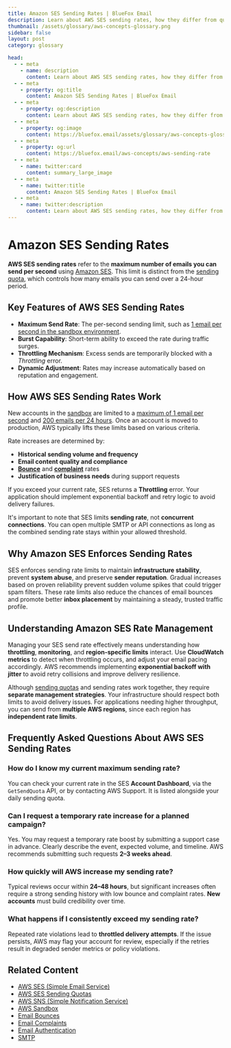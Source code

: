```yaml
---
title: Amazon SES Sending Rates | BlueFox Email
description: Learn about AWS SES sending rates, how they differ from quotas, factors that influence them, and best practices for optimal email delivery.
thumbnail: /assets/glossary/aws-concepts-glossary.png
sidebar: false
layout: post
category: glossary

head:
  - - meta
    - name: description
      content: Learn about AWS SES sending rates, how they differ from quotas, factors that influence them, and best practices for optimal email delivery.
  - - meta
    - property: og:title
      content: Amazon SES Sending Rates | BlueFox Email
  - - meta
    - property: og:description
      content: Learn about AWS SES sending rates, how they differ from quotas, factors that influence them, and best practices for optimal email delivery.
  - - meta
    - property: og:image
      content: https://bluefox.email/assets/glossary/aws-concepts-glossary.png
  - - meta
    - property: og:url
      content: https://bluefox.email/aws-concepts/aws-sending-rate
  - - meta
    - name: twitter:card
      content: summary_large_image
  - - meta
    - name: twitter:title
      content: Amazon SES Sending Rates | BlueFox Email
  - - meta
    - name: twitter:description
      content: Learn about AWS SES sending rates, how they differ from quotas, factors that influence them, and best practices for optimal email delivery.
---
```


# Amazon SES Sending Rates

**AWS SES sending rates** refer to the **maximum number of emails you can send per second** using [Amazon SES](/aws-concepts/aws-ses). This limit is distinct from the [sending quota](/aws-concepts/aws-sending-quota), which controls how many emails you can send over a 24-hour period.

## Key Features of AWS SES Sending Rates

- **Maximum Send Rate**: The per-second sending limit, such as [1 email per second in the sandbox environment](https://docs.aws.amazon.com/ses/latest/dg/manage-sending-quotas.html).
- **Burst Capability**: Short-term ability to exceed the rate during traffic surges.
- **Throttling Mechanism**: Excess sends are temporarily blocked with a *Throttling* error.
- **Dynamic Adjustment**: Rates may increase automatically based on reputation and engagement.

## How AWS SES Sending Rates Work

New accounts in the [sandbox](/aws-concepts/aws-sandbox) are limited to a [maximum of 1 email per second](https://docs.aws.amazon.com/ses/latest/dg/manage-sending-quotas.html) and [200 emails per 24 hours](https://docs.aws.amazon.com/ses/latest/dg/request-production-access.html). Once an account is moved to production, AWS typically lifts these limits based on various criteria.

Rate increases are determined by:

- **Historical sending volume and frequency**
- **Email content quality and compliance**
- **[Bounce](/email-sending-concepts/bounce-rates)** and **[complaint](/email-sending-concepts/email-complaints)** rates
- **Justification of business needs** during support requests

If you exceed your current rate, SES returns a **Throttling** error. Your application should implement exponential backoff and retry logic to avoid delivery failures.

It's important to note that SES limits **sending rate**, not **concurrent connections**. You can open multiple SMTP or API connections as long as the combined sending rate stays within your allowed threshold.

## Why Amazon SES Enforces Sending Rates

SES enforces sending rate limits to maintain **infrastructure stability**, prevent **system abuse**, and preserve **sender reputation**. Gradual increases based on proven reliability prevent sudden volume spikes that could trigger spam filters. These rate limits also reduce the chances of email bounces and promote better **inbox placement** by maintaining a steady, trusted traffic profile.

## Understanding Amazon SES Rate Management

Managing your SES send rate effectively means understanding how **throttling**, **monitoring**, and **region-specific limits** interact. Use **CloudWatch metrics** to detect when throttling occurs, and adjust your email pacing accordingly. AWS recommends implementing **exponential backoff with jitter** to avoid retry collisions and improve delivery resilience.

Although [sending quotas](/aws-concepts/aws-sending-quota) and sending rates work together, they require **separate management strategies**. Your infrastructure should respect both limits to avoid delivery issues. For applications needing higher throughput, you can send from **multiple AWS regions**, since each region has **independent rate limits**.

## Frequently Asked Questions About AWS SES Sending Rates

### How do I know my current maximum sending rate?

You can check your current rate in the SES **Account Dashboard**, via the `GetSendQuota` API, or by contacting AWS Support. It is listed alongside your daily sending quota.

### Can I request a temporary rate increase for a planned campaign?

Yes. You may request a temporary rate boost by submitting a support case in advance. Clearly describe the event, expected volume, and timeline. AWS recommends submitting such requests **2–3 weeks ahead**.

### How quickly will AWS increase my sending rate?

Typical reviews occur within **24–48 hours**, but significant increases often require a strong sending history with low bounce and complaint rates. **New accounts** must build credibility over time.

### What happens if I consistently exceed my sending rate?

Repeated rate violations lead to **throttled delivery attempts**. If the issue persists, AWS may flag your account for review, especially if the retries result in degraded sender metrics or policy violations.

## Related Content

- [AWS SES (Simple Email Service)](/aws-concepts/aws-ses)
- [AWS SES Sending Quotas](/aws-concepts/aws-sending-quota)
- [AWS SNS (Simple Notification Service)](/aws-concepts/aws-sns)
- [AWS Sandbox](/aws-concepts/aws-sandbox)
- [Email Bounces](/email-sending-concepts/bounce)
- [Email Complaints](/email-sending-concepts/email-complaints)
- [Email Authentication](/email-sending-concepts/email-authentication)
- [SMTP](/email-sending-concepts/smtp)

<GlossaryCTA />
